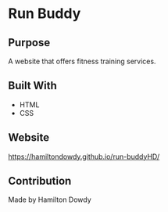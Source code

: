 # Run Buddy

## Purpose
A website that offers fitness training services.

## Built With
* HTML
* CSS

## Website
https://hamiltondowdy.github.io/run-buddyHD/

## Contribution
Made by Hamilton Dowdy
